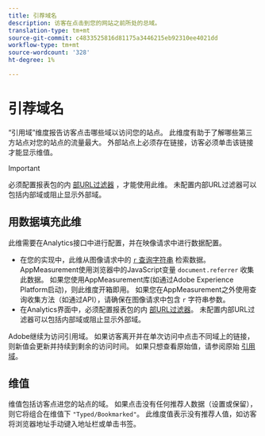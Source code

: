 ```yaml
---
title: 引荐域名
description: 访客在点击到您的网站之前所处的总域。
translation-type: tm+mt
source-git-commit: c4833525816d81175a3446215eb92310ee4021dd
workflow-type: tm+mt
source-wordcount: '328'
ht-degree: 1%

---
```



# 引荐域名

“引用域”维度报告访客点击哪些域以访问您的站点。 此维度有助于了解哪些第三方站点对您的站点的流量最大。 外部站点上必须存在链接，访客必须单击该链接才能显示维值。

>[!IMPORTANT]
>
>必须配置报表包的内 [部URL过滤器](/help/admin/admin/internal-url-filter-admin.md) ，才能使用此维。 未配置内部URL过滤器可以包括内部域或阻止显示外部域。

## 用数据填充此维

此维需要在Analytics接口中进行配置，并在映像请求中进行数据配置。

* 在您的实现中，此维从图像请求中的 [`r` 查询字符串](/help/implement/validate/query-parameters.md) 检索数据。 AppMeasurement使用浏览器中的JavaScript变量 `document.referrer` 收集此数据。 如果您使用AppMeasurement库(如通过Adobe Experience Platform启动)，则此维度开箱即用。 如果您在AppMeasurement之外使用查询收集方法（如通过API），请确保在图像请求中包含 `r` 字符串参数。
* 在Analytics界面中，必须配置报表包的内 [部URL过滤器](/help/admin/admin/internal-url-filter-admin.md)。 未配置内部URL过滤器可以包括内部域或阻止显示外部域。

Adobe继续为访问引用域。 如果访客离开并在单次访问中点击不同域上的链接，则新值会更新并持续到剩余的访问时间。 如果只想查看原始值，请参阅原始 [引用域](original-referring-domain.md)。

## 维值

维值包括访客点进您的站点的域。 如果点击没有任何推荐人数据（设置或保留），则它将组合在维值下 `"Typed/Bookmarked"`。 此维度值表示没有推荐人值，如访客将浏览器地址手动键入地址栏或单击书签。
